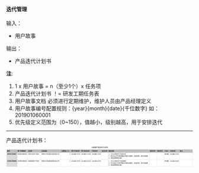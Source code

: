 #### 迭代管理

输入：
* 用户故事

输出：
* 产品迭代计划书

**注**: 
1. 1 x 用户故事 = n（至少1个）x 任务项
2. 产品迭代计划书 ！= 研发工期任务表
3. 用户故事文档 必须进行定期维护，维护人员由产品经理定义
4. 用户故事编号配置规则：{year}{month}{date}{千位数字} 如：201901060001 
5. 优先级定义范围为（0~150），值越小，级别越高，用于安排迭代

---

产品迭代计划书：
![](/assets/production_iteration_plan.png)





